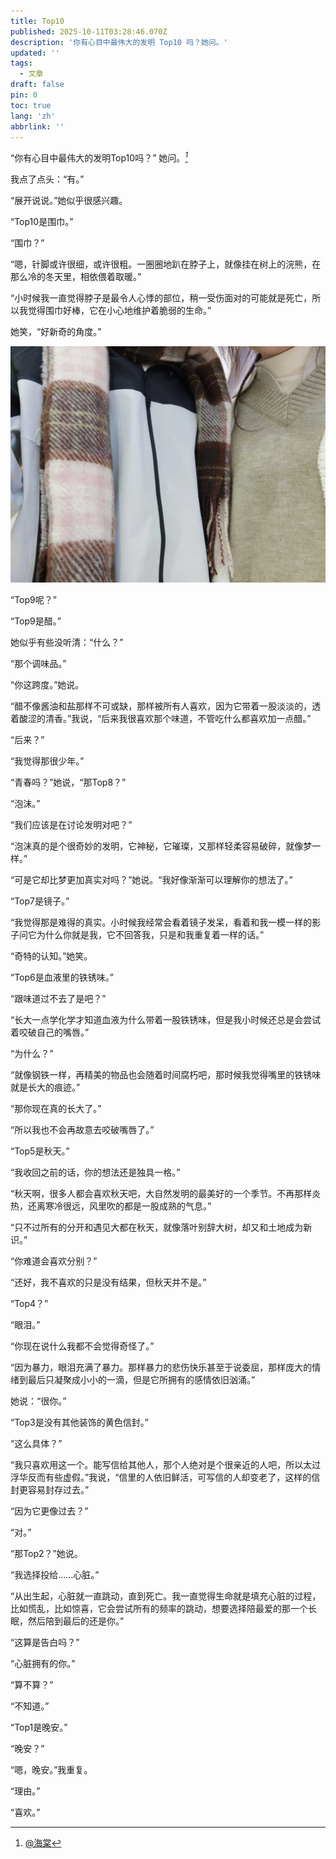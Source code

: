 ```yaml
---
title: Top10
published: 2025-10-11T03:28:46.070Z
description: '你有心目中最伟大的发明 Top10 吗？她问。'
updated: ''
tags:
  - 文章
draft: false
pin: 0
toc: true
lang: 'zh'
abbrlink: ''
---
```


“你有心目中最伟大的发明Top10吗？” 她问。<cite>[^1]</cite>

[^1]: [@海棠](https://v.douyin.com/V7ZTV4Efyio/)

我点了点头：“有。”

“展开说说。”她似乎很感兴趣。

“Top10是围巾。”

“围巾？”

“嗯，针脚或许很细，或许很粗。一圈圈地趴在脖子上，就像挂在树上的浣熊，在那么冷的冬天里，相依偎着取暖。”

“小时候我一直觉得脖子是最令人心悸的部位，稍一受伤面对的可能就是死亡，所以我觉得围巾好棒，它在小心地维护着脆弱的生命。”

她笑，“好新奇的角度。”

![My honey and I](../_images/shenshen/wj.jpg)

“Top9呢？”

“Top9是醋。”

她似乎有些没听清：“什么？”

“那个调味品。”

“你这跨度。”她说。

“醋不像酱油和盐那样不可或缺，那样被所有人喜欢，因为它带着一股淡淡的，透着酸涩的清香。”我说，“后来我很喜欢那个味道，不管吃什么都喜欢加一点醋。”

“后来？”

“我觉得那很少年。”

“青春吗？”她说，“那Top8？”

“泡沫。”

“我们应该是在讨论发明对吧？”

“泡沫真的是个很奇妙的发明，它神秘，它璀璨，又那样轻柔容易破碎，就像梦一样。”

“可是它却比梦更加真实对吗？”她说。“我好像渐渐可以理解你的想法了。”

“Top7是镜子。”

“我觉得那是难得的真实。小时候我经常会看着镜子发呆，看着和我一模一样的影子问它为什么你就是我，它不回答我，只是和我重复着一样的话。”

“奇特的认知。”她笑。

“Top6是血液里的铁锈味。”

“跟味道过不去了是吧？”

“长大一点学化学才知道血液为什么带着一股铁锈味，但是我小时候还总是会尝试着咬破自己的嘴唇。”

“为什么？”

“就像钢铁一样，再精美的物品也会随着时间腐朽吧，那时候我觉得嘴里的铁锈味就是长大的痕迹。”

“那你现在真的长大了。”

“所以我也不会再故意去咬破嘴唇了。”

“Top5是秋天。”

“我收回之前的话，你的想法还是独具一格。”

“秋天啊，很多人都会喜欢秋天吧，大自然发明的最美好的一个季节。不再那样炎热，还离寒冷很远，风里吹的都是一股成熟的气息。”

“只不过所有的分开和遇见大都在秋天，就像落叶别辞大树，却又和土地成为新识。”

“你难道会喜欢分别？”

“还好，我不喜欢的只是没有结果，但秋天并不是。”

“Top4？”

“眼泪。”

“你现在说什么我都不会觉得奇怪了。”

“因为暴力，眼泪充满了暴力。那样暴力的悲伤快乐甚至于说委屈，那样庞大的情绪到最后只凝聚成小小的一滴，但是它所拥有的感情依旧汹涌。”

她说：“很你。”

“Top3是没有其他装饰的黄色信封。”

“这么具体？”

“我只喜欢用这一个。能写信给其他人，那个人绝对是个很亲近的人吧，所以太过浮华反而有些虚假。”我说，“信里的人依旧鲜活，可写信的人却变老了，这样的信封更容易封存过去。”

“因为它更像过去？”

“对。”

“那Top2？”她说。

“我选择投给……心脏。”

“从出生起，心脏就一直跳动，直到死亡。我一直觉得生命就是填充心脏的过程，比如慌乱，比如惊喜，它会尝试所有的频率的跳动，想要选择陪最爱的那一个长眠，然后陪到最后的还是你。”

“这算是告白吗？”

“心脏拥有的你。”

“算不算？”

“不知道。”

“Top1是晚安。”

“晚安？”

“嗯，晚安。”我重复。

“理由。”

“喜欢。”
